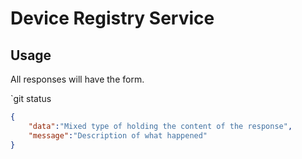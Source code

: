 # Device Registry Service

## Usage

All responses will have the form.

`git status

```json
{
    "data":"Mixed type of holding the content of the response",
    "message":"Description of what happened"
}
```

